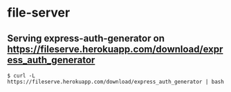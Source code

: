 # file-server


## Serving express-auth-generator on https://fileserve.herokuapp.com/download/express_auth_generator

```
$ curl -L https://fileserve.herokuapp.com/download/express_auth_generator | bash
```

